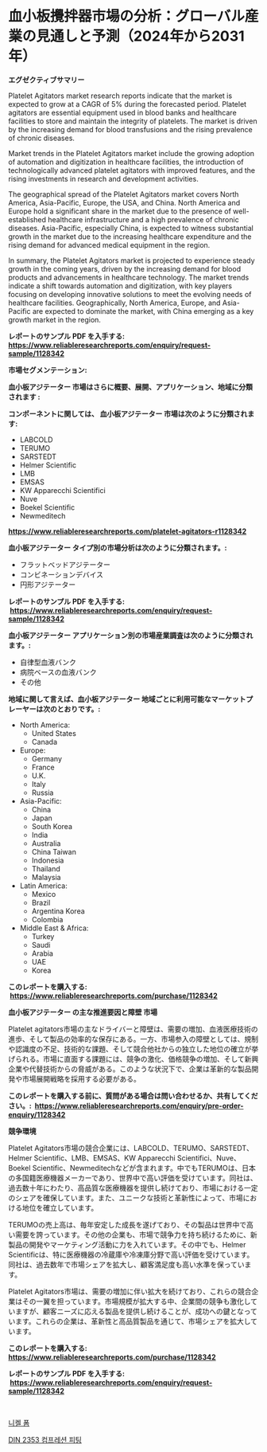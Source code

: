<p><h1>血小板攪拌器市場の分析：グローバル産業の見通しと予測（2024年から2031年）</h1></p><p><strong>エグゼクティブサマリー</strong></p>
<p><p>Platelet Agitators market research reports indicate that the market is expected to grow at a CAGR of 5% during the forecasted period. Platelet agitators are essential equipment used in blood banks and healthcare facilities to store and maintain the integrity of platelets. The market is driven by the increasing demand for blood transfusions and the rising prevalence of chronic diseases.</p><p>Market trends in the Platelet Agitators market include the growing adoption of automation and digitization in healthcare facilities, the introduction of technologically advanced platelet agitators with improved features, and the rising investments in research and development activities.</p><p>The geographical spread of the Platelet Agitators market covers North America, Asia-Pacific, Europe, the USA, and China. North America and Europe hold a significant share in the market due to the presence of well-established healthcare infrastructure and a high prevalence of chronic diseases. Asia-Pacific, especially China, is expected to witness substantial growth in the market due to the increasing healthcare expenditure and the rising demand for advanced medical equipment in the region.</p><p>In summary, the Platelet Agitators market is projected to experience steady growth in the coming years, driven by the increasing demand for blood products and advancements in healthcare technology. The market trends indicate a shift towards automation and digitization, with key players focusing on developing innovative solutions to meet the evolving needs of healthcare facilities. Geographically, North America, Europe, and Asia-Pacific are expected to dominate the market, with China emerging as a key growth market in the region.</p></p>
<p><strong>レポートのサンプル PDF を入手する: <a href="https://www.reliableresearchreports.com/enquiry/request-sample/1128342">https://www.reliableresearchreports.com/enquiry/request-sample/1128342</a></strong></p>
<p><strong>市場セグメンテーション:</strong></p>
<p><strong> 血小板アジテーター 市場はさらに概要、展開、アプリケーション、地域に分類されます :</strong></p>
<p><strong>コンポーネントに関しては、 血小板アジテーター 市場は次のように分類されます: &nbsp;</strong></p>
<p><ul><li>LABCOLD</li><li>TERUMO</li><li>SARSTEDT</li><li>Helmer Scientific</li><li>LMB</li><li>EMSAS</li><li>KW Apparecchi Scientifici</li><li>Nuve</li><li>Boekel Scientific</li><li>Newmeditech</li></ul></p>
<p><strong><a href="https://www.reliableresearchreports.com/platelet-agitators-r1128342">https://www.reliableresearchreports.com/platelet-agitators-r1128342</a></strong></p>
<p><strong> 血小板アジテーター タイプ別の市場分析は次のように分類されます。:</strong></p>
<p><ul><li>フラットベッドアジテーター</li><li>コンビネーションデバイス</li><li>円形アジテーター</li></ul></p>
<p><strong>レポートのサンプル PDF を入手する: &nbsp;<a href="https://www.reliableresearchreports.com/enquiry/request-sample/1128342">https://www.reliableresearchreports.com/enquiry/request-sample/1128342</a></strong></p>
<p><strong> 血小板アジテーター アプリケーション別の市場産業調査は次のように分類されます。:</strong></p>
<p><ul><li>自律型血液バンク</li><li>病院ベースの血液バンク</li><li>その他</li></ul></p>
<p><strong>地域に関して言えば、血小板アジテーター 地域ごとに利用可能なマーケットプレーヤーは次のとおりです。:</strong></p>
<p><ul>
    <li>
        North America:
        <ul>
            <li>United States</li>
            <li>Canada</li>
        </ul>
    </li>
    <li>
        Europe:
        <ul>
            <li>Germany</li>
            <li>France</li>
            <li>U.K.</li>
            <li>Italy</li>
            <li>Russia</li>
        </ul>
    </li>
    <li>
        Asia-Pacific:
        <ul>
            <li>China</li>
            <li>Japan</li>
            <li>South Korea</li>
            <li>India</li>
            <li>Australia</li>
            <li>China Taiwan</li>
            <li>Indonesia</li>
            <li>Thailand</li>
            <li>Malaysia</li>
        </ul>
    </li>
    <li>
        Latin America:
        <ul>
            <li>Mexico</li>
            <li>Brazil</li>
            <li>Argentina Korea</li>
            <li>Colombia</li>
        </ul>
    </li>
    <li>
        Middle East & Africa:
        <ul>
            <li>Turkey</li>
            <li>Saudi</li>
            <li>Arabia</li>
            <li>UAE</li>
            <li>Korea</li>
        </ul>
    </li>
    </ul></p>
<p><strong>このレポートを購入する: &nbsp;<a href="https://www.reliableresearchreports.com/purchase/1128342">https://www.reliableresearchreports.com/purchase/1128342</a></strong></p>
<p><strong>血小板アジテーター の主な推進要因と障壁 市場</strong></p>
<p><p>Platelet agitators市場の主なドライバーと障壁は、需要の増加、血液医療技術の進歩、そして製品の効率的な保存にある。一方、市場参入の障壁としては、規制や認識度の不足、技術的な課題、そして競合他社からの独立した地位の確立が挙げられる。市場に直面する課題には、競争の激化、価格競争の増加、そして新興企業や代替技術からの脅威がある。このような状況下で、企業は革新的な製品開発や市場展開戦略を採用する必要がある。</p></p>
<p><strong>このレポートを購入する前に、質問がある場合は問い合わせるか、共有してください。:&nbsp; <a href="https://www.reliableresearchreports.com/enquiry/pre-order-enquiry/1128342">https://www.reliableresearchreports.com/enquiry/pre-order-enquiry/1128342</a></strong></p>
<p><strong>競争環境</strong></p>
<p><p>Platelet Agitators市場の競合企業には、LABCOLD、TERUMO、SARSTEDT、Helmer Scientific、LMB、EMSAS、KW Apparecchi Scientifici、Nuve、Boekel Scientific、Newmeditechなどが含まれます。中でもTERUMOは、日本の多国籍医療機器メーカーであり、世界中で高い評価を受けています。同社は、過去数十年にわたり、高品質な医療機器を提供し続けており、市場における一定のシェアを確保しています。また、ユニークな技術と革新性によって、市場における地位を確立しています。</p><p>TERUMOの売上高は、毎年安定した成長を遂げており、その製品は世界中で高い需要を誇っています。その他の企業も、市場で競争力を持ち続けるために、新製品の開発やマーケティング活動に力を入れています。その中でも、Helmer Scientificは、特に医療機器の冷蔵庫や冷凍庫分野で高い評価を受けています。同社は、過去数年で市場シェアを拡大し、顧客満足度も高い水準を保っています。</p><p>Platelet Agitators市場は、需要の増加に伴い拡大を続けており、これらの競合企業はその一翼を担っています。市場規模が拡大する中、企業間の競争も激化していますが、顧客ニーズに応える製品を提供し続けることが、成功への鍵となっています。これらの企業は、革新性と高品質製品を通じて、市場シェアを拡大しています。</p></p>
<p><strong>このレポートを購入する: &nbsp; <a href="https://www.reliableresearchreports.com/purchase/1128342">https://www.reliableresearchreports.com/purchase/1128342</a></strong></p>
<p><strong>レポートのサンプル PDF を入手する: &nbsp;<a href="https://www.reliableresearchreports.com/enquiry/request-sample/1128342">https://www.reliableresearchreports.com/enquiry/request-sample/1128342</a></strong><strong></strong></p>
<p>&nbsp;</p>
<p><p><a href="https://github.com/fernandotryO5lson96765/Market-Research-Report-List-1/blob/main/936151929684.md">니켈 폼</a></p><p><a href="https://github.com/CliftonFisher9067/Market-Research-Report-List-1/blob/main/948025029681.md">DIN 2353 컴프레션 피팅</a></p></p>